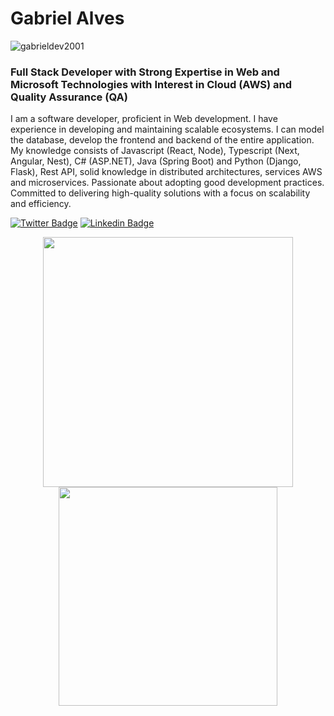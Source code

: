 # Gabriel Alves 
<p align="left"> <img src="https://komarev.com/ghpvc/?username=gabrieldev2001&label=Profile%20views&color=000000&style=plastic" alt="gabrieldev2001" /> </p>
<h3> Full Stack Developer with Strong Expertise in Web and Microsoft Technologies with Interest in Cloud (AWS) and Quality Assurance (QA) </h3>

I am a software developer, proficient in Web development. I have experience in developing and maintaining scalable ecosystems. I can model the database, develop the frontend and backend of the entire application. My knowledge consists of Javascript (React, Node), Typescript (Next, Angular, Nest), C# (ASP.NET), Java (Spring Boot) and Python (Django, Flask), Rest API, solid knowledge in distributed architectures, services AWS and microservices. Passionate about adopting good development practices. Committed to delivering high-quality solutions with a focus on scalability and efficiency.

<a href="https://twitter.com/ebagabee"><img alt="Twitter Badge" src="https://img.shields.io/badge/-@ebagabee-000000?style=flat-square&labelColor=000000&logo=twitter&logoColor=white&link=https://twitter.com/ebagabee"/></a>
<a href="https://www.linkedin.com/in/ebagabee/"><img alt="Linkedin Badge" src="https://img.shields.io/badge/-Gabriel%20Alves-000000?style=flat-square&logo=Linkedin&logoColor=white&link=https://www.linkedin.com/in/ebagabee/"/></a>
  
<div align="center">
  <a href="https://github.com/ebagabe">
  <img  width="400"  src="https://github-readme-stats.vercel.app/api?username=ebagabe&show_icons=true&theme=dark&include_all_commits=true&count_private=true"/>
    <img width="350" src="https://github-readme-stats.vercel.app/api/top-langs/?username=ebagabe&layout=compact&langs_count=7&theme=dark&hide=css,html"/>
</div>
